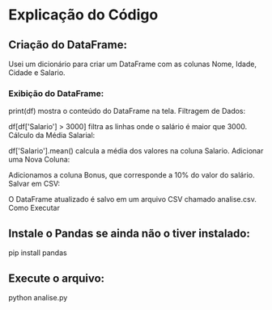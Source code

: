 # Explicação do Código
## Criação do DataFrame:

Usei um dicionário para criar um DataFrame com as colunas Nome, Idade, Cidade e Salario.

### Exibição do DataFrame:

print(df) mostra o conteúdo do DataFrame na tela.
Filtragem de Dados:

df[df['Salario'] > 3000] filtra as linhas onde o salário é maior que 3000.
Cálculo da Média Salarial:

df['Salario'].mean() calcula a média dos valores na coluna Salario.
Adicionar uma Nova Coluna:

Adicionamos a coluna Bonus, que corresponde a 10% do valor do salário.
Salvar em CSV:

O DataFrame atualizado é salvo em um arquivo CSV chamado analise.csv.
Como Executar

## Instale o Pandas se ainda não o tiver instalado:

pip install pandas

## Execute o arquivo:

python analise.py

